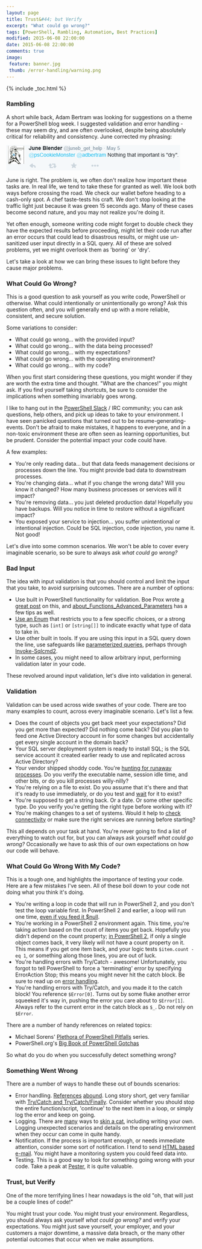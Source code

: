 ```yaml
---
layout: page
title: Trust&#44; but Verify
excerpt: "What could go wrong?"
tags: [PowerShell, Rambling, Automation, Best Practices]
modified: 2015-06-08 22:00:00
date: 2015-06-08 22:00:00
comments: true
image:
 feature: banner.jpg
 thumb: /error-handling/warning.png
---
```

{% include _toc.html %}

### Rambling

A short while back, Adam Bertram was looking for suggestions on a theme for a PowerShell blog week. I suggested validation and error handling - these may seem dry, and are often overlooked, despite being absolutely critical for reliability and consistency. June corrected my phrasing:

![Not dry](/images/error-handling/june.png)

June is right. The problem is, we often don't realize how important these tasks are. In real life, we tend to take these for granted as well. We look both ways before crossing the road. We check our wallet before heading to a cash-only spot. A chef taste-tests his craft. We don't stop looking at the traffic light just because it was green 15 seconds ago. Many of these cases become second nature, and you may not realize you're doing it.

Yet often enough, someone writing code might forget to double check they have the expected results before proceeding, might let their code run after an error occurs that could lead to disastrous results, or might use un-sanitized user input directly in a SQL query. All of these are solved problems, yet we might overlook them as 'boring' or 'dry'.

Let's take a look at how we can bring these issues to light before they cause major problems.

### What Could Go Wrong?

This is a good question to ask yourself as you write code, PowerShell or otherwise. What could intentionally or unintentionally go wrong? Ask this question often, and you will generally end up with a more reliable, consistent, and secure solution.

Some variations to consider:

* What could go wrong... with the provided input?
* What could go wrong... with the data being processed?
* What could go wrong... with my expectations?
* What could go wrong... with the operating environment?
* What could go wrong... with my code?

When you first start considering these questions, you might wonder if they are worth the extra time and thought. "What are the chances!" you might ask. If you find yourself taking shortcuts, be sure to consider the implications when something invariably goes wrong.

I like to hang out in the [PowerShell Slack](http://slack.poshcode.org/) / IRC community; you can ask questions, help others, and pick up ideas to take to your environment. I have seen panicked questions that turned out to be resume-generating-events. Don't be afraid to make mistakes, it happens to everyone, and in a non-toxic environment these are often seen as learning opportunities, but be prudent. Consider the potential impact your code could have.

A few examples:

* You're only reading data... but that data feeds management decisions or processes down the line. You might provide bad data to downstream processes.
* You're changing data... what if you change the wrong data? Will you know it changed? How many business processes or services will it impact?
* You're removing data... you just deleted production data! Hopefully you have backups. Will you notice in time to restore without a significant impact?
* You exposed your service to injection... you suffer unintentional or intentional injection. Could be SQL injection, code injection, you name it. Not good!

Let's dive into some common scenarios. We won't be able to cover every imaginable scenario, so be sure to always ask *what could go wrong?*

### Bad Input

The idea with input validation is that you should control and limit the input that you take, to avoid surprising outcomes. There are a number of options:

* Use built in PowerShell functionality for validation. Boe Prox wrote [a great post](http://learn-powershell.net/2014/02/04/using-powershell-parameter-validation-to-make-your-day-easier/) on this, and [about_Functions_Advanced_Parameters](https://technet.microsoft.com/en-us/library/hh847743.aspx) has a few tips as well.
* [Use an Enum](http://ramblingcookiemonster.github.io/Types-And-Enums/) that restricts you to a few specific choices, or a strong type, such as ```[int]``` or ```[string[]]``` to indicate exactly what type of data to take in.
* Use other built in tools. If you are using this input in a SQL query down the line, use safeguards like [parameterized queries](http://blog.codinghorror.com/give-me-parameterized-sql-or-give-me-death/), perhaps through [Invoke-Sqlcmd2](https://github.com/RamblingCookieMonster/PowerShell/blob/master/Invoke-Sqlcmd2.ps1).
* In some cases, you might need to allow arbitrary input, performing validation later in your code.

These revolved around input validation, let's dive into validation in general.

### Validation

Validation can be used across wide swathes of your code. There are too many examples to count, across every imaginable scenario. Let's list a few.

* Does the count of objects you get back meet your expectations? Did you get more than expected? Did nothing come back? Did you plan to feed one Active Directory account in for some changes but accidentally get every single account in the domain back?
* Your SQL server deployment system is ready to install SQL; is the SQL service account it created earlier ready to use and replicated across Active Directory?
* Your vendor shipped shoddy code. You're [hunting for runaway processes](https://gallery.technet.microsoft.com/scriptcenter/Get-EvilProcess-Find-a8601566). Do you verify the executable name, session idle time, and other bits, or do you kill processes willy-nilly?
* You're relying on a file to exist. Do you assume that it's there and that it's ready to use immediately, or do you test and [wait](https://gallery.technet.microsoft.com/scriptcenter/Wait-Path-Wait-for-a-path-1393ef86) for it to exist?
* You're supposed to get a string back. Or a date. Or some other specific type. Do you verify you're getting the right type before working with it?
* You're making changes to a set of systems. Would it help to [check connectivity](http://ramblingcookiemonster.github.io/Invoke-Ping/) or make sure the right services are running before starting?

This all depends on your task at hand. You're never going to find a list of everything to watch out for, but you can always ask yourself *what could go wrong?* Occasionally we have to ask this of our own expectations on how our code will behave.

### What Could Go Wrong With My Code?

This is a tough one, and highlights the importance of testing your code. Here are a few mistakes I've seen. All of these boil down to your code not doing what you think it's doing.

* You're writing a loop in code that will run in PowerShell 2, and you don't test the loop variable first. In PowerShell 2 and earlier, a loop will run one time, [even if you feed it $null](http://stackoverflow.com/questions/21755825/why-is-it-possible-to-loop-through-a-null-array).
* You're working in a PowerShell 2 environment again. This time, you're taking action based on the count of items you get back. Hopefully you didn't depend on the count property; [in PowerShell 2](http://powershell.com/cs/blogs/tips/archive/2008/11/18/converting-results-into-arrays.aspx), if only a single object comes back, it very likely will not have a count property on it. This means if you get one item back, and your logic tests ```$item.count -eq 1```, or something along those lines, you are out of luck.
* You're handling errors with Try/Catch - awesome! Unfortunately, you forgot to tell PowerShell to force a 'terminating' error by specifying ErrorAction Stop; this means you might never hit the catch block. Be sure to read up on [error handling](https://www.penflip.com/powershellorg/the-big-book-of-powershell-error-handling).
* You're handling errors with Try/Catch, and you made it to the catch block! You reference ```$Error[0]```. Turns out by some fluke another error squeeked it's way in, pushing the error you care about to ```$Error[1]```. Always refer to the current error in the catch block as ```$_```. Do not rely on ```$Error```.

There are a number of handy references on related topics:

* Michael Sorens' [Plethora of PowerShell Pitfalls](https://www.simple-talk.com/sysadmin/powershell/a-plethora-of-powershell-pitfalls-part-2/) series.
* PowerShell.org's [Big Book of PowerShell Gotchas](https://www.penflip.com/powershellorg/the-big-book-of-powershell-gotchas)

So what do you do when you successfully detect something wrong?

### Something Went Wrong

There are a number of ways to handle these out of bounds scenarios:

* Error handling. [References](https://www.penflip.com/powershellorg/the-big-book-of-powershell-error-handling) [abound](http://learn-powershell.net/2015/04/04/a-look-at-trycatch-in-powershell/). Long story short, get very familiar with [Try/Catch and Try/Catch/Finally](https://technet.microsoft.com/en-us/library/hh847793.aspx). Consider whether you should stop the entire function/script, 'continue' to the next item in a loop, or simply log the error and keep on going.
* Logging. There are [many](https://gallery.technet.microsoft.com/scriptcenter/PSLog-Send-messages-to-a-db389927) ways to [skin a cat](https://gallery.technet.microsoft.com/scriptcenter/Enhanced-Script-Logging-27615f85), including writing your own. Logging unexpected scenarios and details on the operating environment when they occur can come in quite handy.
* Notification. If the process is important enough, or needs immediate attention, consider some sort of notification. I tend to send [HTML based e-mail](https://gallery.technet.microsoft.com/scriptcenter/PowerShell-HTML-Notificatio-e1c5759d). You might have a monitoring system you could feed data into.
* Testing. This is a good way to look for something going wrong with your code. Take a peak at [Pester](http://ramblingcookiemonster.github.io/GitHub-Pester-AppVeyor/#pester), it is quite valuable.

### Trust, but Verify

One of the more terrifying lines I hear nowadays is the old "oh, that will just be a couple lines of code!"

You might trust your code. You might trust your environment. Regardless, you should always ask yourself *what could go wrong?* and verify your expectations. You might just save yourself, your employer, and your customers a major downtime, a massive data breach, or the many other potential outcomes that occur when we make assumptions.